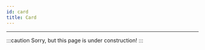 ```yaml
---
id: card
title: Card
---
```


---------------

:::caution
Sorry, but this page is under construction!
:::